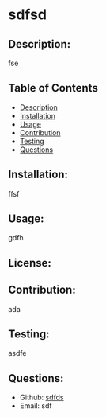 # sdfsd

  

  ## Description:
  fse

  ## Table of Contents
  - [Description](#description)
  - [Installation](#installation)
  - [Usage](#usage)
  - [Contribution](#contribution)
  - [Testing](#testing)
  - [Questions](#questions)

  ## Installation:
  ffsf

  ## Usage:
  gdfh

  ## License:
  
  

  ## Contribution:
  ada

  ## Testing:
  asdfe

  ## Questions:
  - Github: [sdfds](https://github.com/sdfds)
  - Email: sdf 
